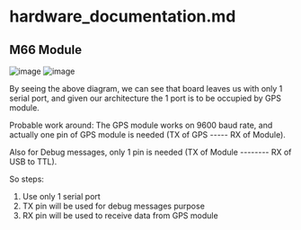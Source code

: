 # hardware_documentation.md

## M66 Module 

![image](https://user-images.githubusercontent.com/16812616/196522124-99c81c13-df1d-4f47-98f9-ae755d5b8e87.png)
![image](https://user-images.githubusercontent.com/16812616/196522156-bd14718c-b8ae-43d0-b8c8-0f6aa39a3e65.png)


By seeing the above diagram, we can see that board leaves us with only 1 serial port, and given our architecture the 1 port is to be occupied by GPS module.

Probable work around: The GPS module works on 9600 baud rate, and actually one pin of GPS module is needed (TX of GPS ----- RX of Module). 

Also for Debug messages, only 1 pin is needed (TX of Module -------- RX of USB to TTL).

So steps: 

1. Use only 1 serial port
2. TX pin will be used for debug messages purpose 
3. RX pin will be used to receive data from GPS module 

